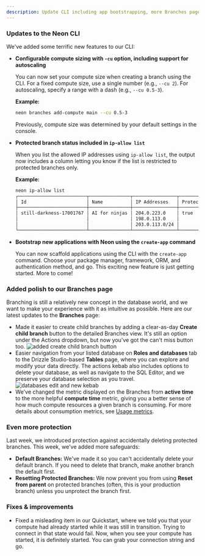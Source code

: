 ```yaml
---
description: Update CLI including app bootstrapping, more Branches page improvements, and better safety around deleting and resetting branches
---
```


### Updates to the Neon CLI

We've added some terrific new features to our CLI:

- **Configurable compute sizing with `-cu` option, including support for autoscaling**

  You can now set your compute size when creating a branch using the CLI. For a fixed compute size, use a single number (e.g., `--cu 2`). For autoscaling, specify a range with a dash (e.g., `--cu 0.5-3`).

  **Example:**

  ```bash
  neon branches add-compute main --cu 0.5-3
  ```

  Previously, compute size was determined by your default settings in the console.

- **Protected branch status included in `ip-allow list`**

  When you list the allowed IP addresses using `ip-allow list`, the output now includes a column letting you know if the list is restricted to protected branches only.

  **Example:**

  ```bash
  neon ip-allow list
  ┌─────────────────────────┬───────────────┬────────────────┬─────────────────────────┐
  │ Id                      │ Name          │ IP Addresses   │ Protected Branches Only │
  ├─────────────────────────┼───────────────┼────────────────┼─────────────────────────┤
  │ still-darkness-17001767 │ AI for ninjas │ 204.0.223.0    │ true                    │
  │                         │               │ 198.0.113.0    │                         │
  │                         │               │ 203.0.113.0/24 │                         │
  └─────────────────────────┴───────────────┴────────────────┴─────────────────────────
  ```

- **Bootstrap new applications with Neon using the `create-app` command**

  You can now scaffold applications using the CLI with the `create-app` command. Choose your package manager, framework, ORM, and authentication method, and go. This exciting new feature is just getting started. More to come!

### Added polish to our Branches page

Branching is still a relatively new concept in the database world, and we want to make your experience with it as intuitive as possible. Here are our latest updates to the **Branches** page:

- Made it easier to create child branches by adding a clear-as-day **Create child branch** button to the detailed Branches view. It's still an option under the Actions dropdown, but now you've got the can't miss button too.
  ![added create child branch button](/docs/relnotes/branches_create_child_branch.png)
- Easier navigation from your listed database on **Roles and databases** tab to the Drizzle Studio-based **Tables** page, where you can explore and modify your data directly. The actions kebab also includes options to delete your database, as well as navigate to the SQL Editor, and we preserve your database selection as you travel.
  ![databases edit and new kebab](/docs/relnotes/databases_actions.png)
- We've changed the metric displayed on the Branches from **active time** to the more helpful **compute time** metric, giving you a better sense of how much compute resources a given branch is consuming. For more details about consumption metrics, see [Usage metrics](/docs/introduction/usage-metrics).

### Even more protection

Last week, we introduced protection against accidentally deleting protected branches. This week, we've added more safeguards:

- **Default Branches:** We've made it so you can't accidentally delete your default branch. If you need to delete that branch, make another branch the default first.
- **Resetting Protected Branches:** We now prevent you from using **Reset from parent** on protected branches (often, this is your production branch) unless you unprotect the branch first.

### Fixes & improvements

- Fixed a misleading item in our Quickstart, where we told you that your compute had already started while it was still in transition. Trying to connect in that state would fail. Now, when you see your compute has started, it is definitely started. You can grab your connection string and go.
